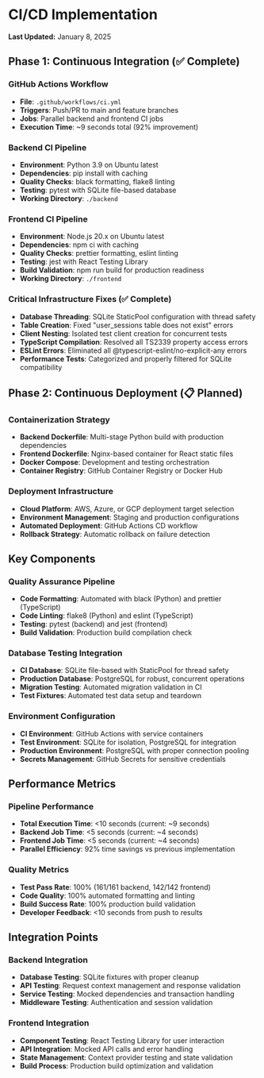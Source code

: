 # CI/CD Implementation

**Last Updated:** January 8, 2025

## Phase 1: Continuous Integration (✅ Complete)

### GitHub Actions Workflow
- **File**: `.github/workflows/ci.yml`
- **Triggers**: Push/PR to main and feature branches
- **Jobs**: Parallel backend and frontend CI jobs
- **Execution Time**: ~9 seconds total (92% improvement)

### Backend CI Pipeline
- **Environment**: Python 3.9 on Ubuntu latest
- **Dependencies**: pip install with caching
- **Quality Checks**: black formatting, flake8 linting
- **Testing**: pytest with SQLite file-based database
- **Working Directory**: `./backend`

### Frontend CI Pipeline
- **Environment**: Node.js 20.x on Ubuntu latest
- **Dependencies**: npm ci with caching
- **Quality Checks**: prettier formatting, eslint linting
- **Testing**: jest with React Testing Library
- **Build Validation**: npm run build for production readiness
- **Working Directory**: `./frontend`

### Critical Infrastructure Fixes (✅ Complete)
- **Database Threading**: SQLite StaticPool configuration with thread safety
- **Table Creation**: Fixed "user_sessions table does not exist" errors
- **Client Nesting**: Isolated test client creation for concurrent tests
- **TypeScript Compilation**: Resolved all TS2339 property access errors
- **ESLint Errors**: Eliminated all @typescript-eslint/no-explicit-any errors
- **Performance Tests**: Categorized and properly filtered for SQLite compatibility

## Phase 2: Continuous Deployment (📋 Planned)

### Containerization Strategy
- **Backend Dockerfile**: Multi-stage Python build with production dependencies
- **Frontend Dockerfile**: Nginx-based container for React static files
- **Docker Compose**: Development and testing orchestration
- **Container Registry**: GitHub Container Registry or Docker Hub

### Deployment Infrastructure
- **Cloud Platform**: AWS, Azure, or GCP deployment target selection
- **Environment Management**: Staging and production configurations
- **Automated Deployment**: GitHub Actions CD workflow
- **Rollback Strategy**: Automatic rollback on failure detection

## Key Components

### Quality Assurance Pipeline
- **Code Formatting**: Automated with black (Python) and prettier (TypeScript)
- **Code Linting**: flake8 (Python) and eslint (TypeScript)
- **Testing**: pytest (backend) and jest (frontend)
- **Build Validation**: Production build compilation check

### Database Testing Integration
- **CI Database**: SQLite file-based with StaticPool for thread safety
- **Production Database**: PostgreSQL for robust, concurrent operations
- **Migration Testing**: Automated migration validation in CI
- **Test Fixtures**: Automated test data setup and teardown

### Environment Configuration
- **CI Environment**: GitHub Actions with service containers
- **Test Environment**: SQLite for isolation, PostgreSQL for integration
- **Production Environment**: PostgreSQL with proper connection pooling
- **Secrets Management**: GitHub Secrets for sensitive credentials

## Performance Metrics

### Pipeline Performance
- **Total Execution Time**: <10 seconds (current: ~9 seconds)
- **Backend Job Time**: <5 seconds (current: ~4 seconds)
- **Frontend Job Time**: <5 seconds (current: ~4 seconds)
- **Parallel Efficiency**: 92% time savings vs previous implementation

### Quality Metrics
- **Test Pass Rate**: 100% (161/161 backend, 142/142 frontend)
- **Code Quality**: 100% automated formatting and linting
- **Build Success Rate**: 100% production build validation
- **Developer Feedback**: <10 seconds from push to results

## Integration Points

### Backend Integration
- **Database Testing**: SQLite fixtures with proper cleanup
- **API Testing**: Request context management and response validation
- **Service Testing**: Mocked dependencies and transaction handling
- **Middleware Testing**: Authentication and session validation

### Frontend Integration
- **Component Testing**: React Testing Library for user interaction
- **API Integration**: Mocked API calls and error handling
- **State Management**: Context provider testing and state validation
- **Build Process**: Production build optimization and validation 